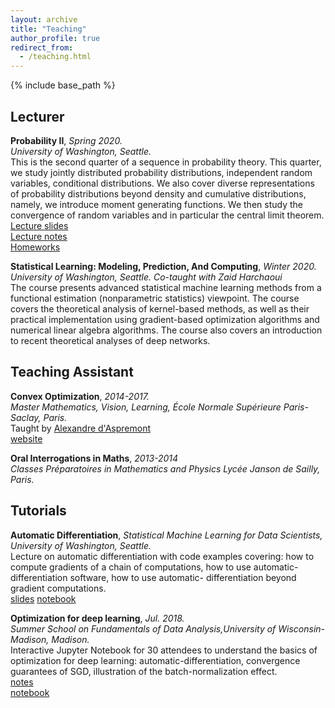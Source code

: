 ```yaml
---
layout: archive
title: "Teaching"
author_profile: true
redirect_from:
  - /teaching.html
---
```


{% include base_path %}

## Lecturer  
**Probability II**,  *Spring 2020.*  
*University of Washington, Seattle.*  
This is the second quarter of a sequence in probability theory. This quarter, we study jointly distributed probability distributions, independent random variables, conditional distributions. We  also cover diverse representations of probability distributions beyond density and cumulative distributions, namely, we introduce moment generating functions. We then study the convergence of random variables and in particular the central limit theorem.  
[Lecture slides](/files/mathstat395_lec1-19.pdf)   
[Lecture notes](/files/mathstat395_lecture_notes_1-6.pdf)   
[Homeworks](/files/mathstat395_homeworks1-4.pdf)    


**Statistical Learning: Modeling, Prediction, And Computing**,  *Winter 2020.*  
*University of Washington, Seattle. Co-taught with Zaid Harchaoui*  
The course presents advanced statistical machine learning methods from a functional estimation (nonparametric statistics) viewpoint. The course covers the theoretical analysis of kernel-based methods, as well as their practical implementation using gradient-based optimization algorithms and numerical linear algebra algorithms. The course also covers an introduction to recent theoretical analyses of deep networks.

## Teaching Assistant  
**Convex Optimization**,  *2014-2017.*   
*Master Mathematics, Vision, Learning, École Normale Supérieure Paris-Saclay, Paris.*  
Taught by [Alexandre d'Aspremont](https://www.di.ens.fr/~aspremon)   
[website](https://www.di.ens.fr/~aspremon/OptConvexeM2.html)  

**Oral Interrogations in Maths**,  *2013-2014*   
*Classes Préparatoires in Mathematics and Physics Lycée Janson de Sailly, Paris.*  

## Tutorials  
**Automatic Differentiation**, 
*Statistical Machine Learning for Data Scientists, University of Washington, Seattle.*     
Lecture on automatic differentiation with code examples covering: how to compute gradients of
a chain of computations, how to use automatic-differentiation software, how to use automatic-
differentiation beyond gradient computations.  
[slides](/files/auto_diff_tuto.pdf)
[notebook](/files/auto_diff_tuto.ipynb)

**Optimization for deep learning**,  *Jul. 2018.*  
*Summer School on Fundamentals of Data Analysis,University of Wisconsin-Madison, Madison.*    
Interactive Jupyter Notebook for 30 attendees to understand the basics of optimization for
deep learning: automatic-differentiation, convergence guarantees of SGD, illustration of the
batch-normalization effect.   
[notes](/files/lab1_optimization_notes.pdf)  
[notebook](/files/lab1_optimization_deep_learning.ipynb)
